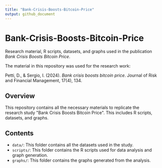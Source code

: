 ```yaml
---
title: "Bank-Crisis-Boosts-Bitcoin-Price"
output: github_document
---
```


# Bank-Crisis-Boosts-Bitcoin-Price

Research material, R scripts, datasets, and graphs used in the publication *Bank Crisis Boosts Bitcoin Price*.

The material in this repository was used for the research work:

Petti, D., & Sergio, I. (2024). *Bank crisis boosts bitcoin price*. Journal of Risk and Financial Management, 17(4), 134.

## Overview

This repository contains all the necessary materials to replicate the research study "Bank Crisis Boosts Bitcoin Price". This includes R scripts, datasets, and graphs.

## Contents

- `data/`: This folder contains all the datasets used in the study.
- `scripts/`: This folder contains the R scripts used for data analysis and graph generation.
- `graphs/`: This folder contains the graphs generated from the analysis.
